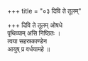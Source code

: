 +++
title = "०३ दिवि ते तूलम्"

+++
दिवि ते तूलम् ओषधे  
पृथिव्याम् असि निष्ठितः ।  
त्वया सहस्रकाण्डेन  
आयुष् प्र वर्धयामहे ॥